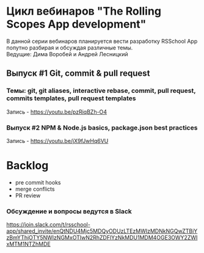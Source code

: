 # Цикл вебинаров "The Rolling Scopes App development"

В данной серии вебинаров планируется вести разработку RSSchool App попутно разбирая и обсуждая различные темы.  
Ведущие: Дима Воробей и Андрей Лесницкий

## Выпуск #1 Git, commit & pull request
### Темы: git, git aliases, interactive rebase, commit, pull request, commits templates, pull request templates
Запись - https://youtu.be/pzRiqBZh-O4

### Выпуск #2 NPM & Node.js basics, package.json best practices
Запись - https://youtu.be/jX9fJwHq6VU

# Backlog
- pre commit hooks
- merge conflicts
- PR review

### Обсуждение и вопросы ведутся в Slack
https://join.slack.com/t/rsschool-app/shared_invite/enQtNDU4Mjc5MDQyODUzLTEzMWIzMDNkNGQwZTBiYzBmYThjOTY5NWIzNGMxOTIwN2RhZDFlYzNkMDU1MDM4OGE3OWY2ZWIxMTM1NTZhMDE
